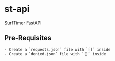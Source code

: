 # st-api
SurfTimer FastAPI


## Pre-Requisites
    - Create a `requests.json` file with `[]` inside
    - Create a `denied.json` file with `[]` inside